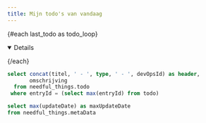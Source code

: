 ```yaml
---
title: Mijn todo's van vandaag
---
```


<Value data={updateDate} column=maxUpdateDate/>

{#each last_todo as todo_loop}

<Details title={todo_loop.header} open=TRUE>

<Value data={todo_loop} column=omschrijving/>

</Details>


{/each}




```sql last_todo
select concat(titel, ' - ', type, ' - ', devOpsId) as header,
       omschrijving
  from needful_things.todo
 where entryId = (select max(entryId) from todo)
```

```sql updateDate
select max(updateDate) as maxUpdateDate
from needful_things.metaData
```